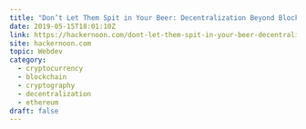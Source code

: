 ```yaml
---
title: "Don’t Let Them Spit in Your Beer: Decentralization Beyond Blockchain"
date: 2019-05-15T18:01:10Z
link: https://hackernoon.com/dont-let-them-spit-in-your-beer-decentralization-beyond-blockchain-6a85656bab92?source=rss----3a8144eabfe3---4&utm_medium=RSS&utm_source=hune
site: hackernoon.com
topic: Webdev
category:
  - cryptocurrency
  - blockchain
  - cryptography
  - decentralization
  - ethereum
draft: false
---
```

